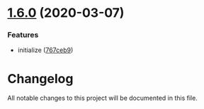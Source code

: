 # [1.6.0](https://github.com/worldreaver/FastEnum/compare/v1.5.1...1.6.0) (2020-03-07)


### Features

* initialize ([767ceb9](https://github.com/worldreaver/FastEnum/commit/767ceb94ed9a5d7cc98d279897172187662eabdd))

# Changelog
All notable changes to this project will be documented in this file.
